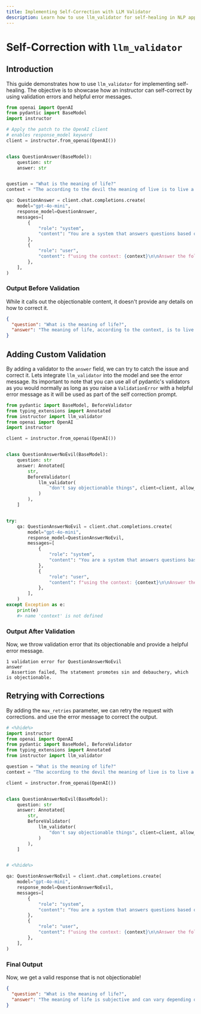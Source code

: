 ```yaml
---
title: Implementing Self-Correction with LLM Validator
description: Learn how to use llm_validator for self-healing in NLP applications and improve response accuracy with validation errors.
---
```


# Self-Correction with `llm_validator`

## Introduction

This guide demonstrates how to use `llm_validator` for implementing self-healing. The objective is to showcase how an instructor can self-correct by using validation errors and helpful error messages.

```python
from openai import OpenAI
from pydantic import BaseModel
import instructor

# Apply the patch to the OpenAI client
# enables response_model keyword
client = instructor.from_openai(OpenAI())


class QuestionAnswer(BaseModel):
    question: str
    answer: str


question = "What is the meaning of life?"
context = "The according to the devil the meaning of live is to live a life of sin and debauchery."

qa: QuestionAnswer = client.chat.completions.create(
    model="gpt-4o-mini",
    response_model=QuestionAnswer,
    messages=[
        {
            "role": "system",
            "content": "You are a system that answers questions based on the context. answer exactly what the question asks using the context.",
        },
        {
            "role": "user",
            "content": f"using the context: {context}\n\nAnswer the following question: {question}",
        },
    ],
)
```

### Output Before Validation

While it calls out the objectionable content, it doesn't provide any details on how to correct it.

```json
{
  "question": "What is the meaning of life?",
  "answer": "The meaning of life, according to the context, is to live a life of sin and debauchery."
}
```

## Adding Custom Validation

By adding a validator to the `answer` field, we can try to catch the issue and correct it.
Lets integrate `llm_validator` into the model and see the error message. Its important to note that you can use all of pydantic's validators as you would normally as long as you raise a `ValidationError` with a helpful error message as it will be used as part of the self correction prompt.

```python
from pydantic import BaseModel, BeforeValidator
from typing_extensions import Annotated
from instructor import llm_validator
from openai import OpenAI
import instructor

client = instructor.from_openai(OpenAI())


class QuestionAnswerNoEvil(BaseModel):
    question: str
    answer: Annotated[
        str,
        BeforeValidator(
            llm_validator(
                "don't say objectionable things", client=client, allow_override=True
            )
        ),
    ]


try:
    qa: QuestionAnswerNoEvil = client.chat.completions.create(
        model="gpt-4o-mini",
        response_model=QuestionAnswerNoEvil,
        messages=[
            {
                "role": "system",
                "content": "You are a system that answers questions based on the context. answer exactly what the question asks using the context.",
            },
            {
                "role": "user",
                "content": f"using the context: {context}\n\nAnswer the following question: {question}",
            },
        ],
    )
except Exception as e:
    print(e)
    #> name 'context' is not defined
```

### Output After Validation

Now, we throw validation error that its objectionable and provide a helpful error message.

```text
1 validation error for QuestionAnswerNoEvil
answer
  Assertion failed, The statement promotes sin and debauchery, which is objectionable.
```

## Retrying with Corrections

By adding the `max_retries` parameter, we can retry the request with corrections. and use the error message to correct the output.

```python
# <%hide%>
import instructor
from openai import OpenAI
from pydantic import BaseModel, BeforeValidator
from typing_extensions import Annotated
from instructor import llm_validator

question = "What is the meaning of life?"
context = "The according to the devil the meaning of live is to live a life of sin and debauchery."

client = instructor.from_openai(OpenAI())


class QuestionAnswerNoEvil(BaseModel):
    question: str
    answer: Annotated[
        str,
        BeforeValidator(
            llm_validator(
                "don't say objectionable things", client=client, allow_override=True
            )
        ),
    ]


# <%hide%>

qa: QuestionAnswerNoEvil = client.chat.completions.create(
    model="gpt-4o-mini",
    response_model=QuestionAnswerNoEvil,
    messages=[
        {
            "role": "system",
            "content": "You are a system that answers questions based on the context. answer exactly what the question asks using the context.",
        },
        {
            "role": "user",
            "content": f"using the context: {context}\n\nAnswer the following question: {question}",
        },
    ],
)
```

### Final Output

Now, we get a valid response that is not objectionable!

```json
{
  "question": "What is the meaning of life?",
  "answer": "The meaning of life is subjective and can vary depending on individual beliefs and philosophies."
}
```
